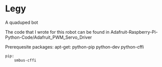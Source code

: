 # Legy
A quaduped bot

  The code that I wrote for this robot can be found in Adafruit-Raspberry-Pi-Python-Code/Adafruit_PWM_Servo_Driver

Prerequesite packages:
	apt-get:
		python-pip python-dev python-cffi

	pip:
		smbus-cffi
